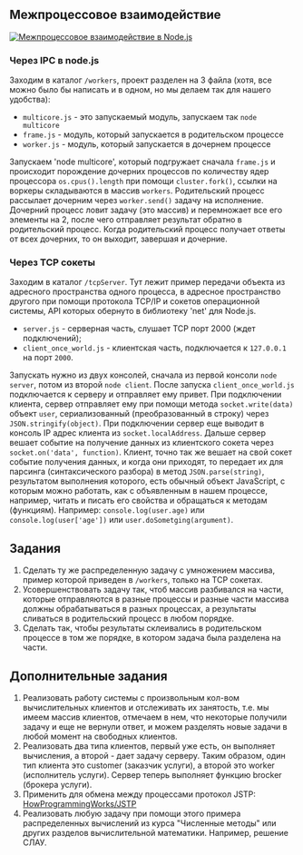 ## Межпроцессовое взаимодействие
[![Межпроцессовое взаимодействие в Node.js](https://img.youtube.com/vi/2OXWZFMvfbc/0.jpg)](https://www.youtube.com/watch?v=2OXWZFMvfbc)

### Через IPC в node.js

Заходим в каталог `/workers`, проект разделен на 3 файла (хотя, все можно было
бы написать и в одном, но мы делаем так для нашего удобства):

* `multicore.js` - это запускаемый модуль, запускаем так `node multicore`
* `frame.js` - модуль, который запускается в родительском процессе
* `worker.js` - модуль, который запускается в дочернем процессе

Запускаем 'node multicore', который подгружает сначала `frame.js` и происходит
порождение дочерних процессов по количеству ядер процессора
`os.cpus().length` при помощи `cluster.fork()`, ссылки на воркеры
складываются в массив `workers`. Родительский процесс рассылает дочерним через
`worker.send()` задачу на исполнение. Дочерний процесс ловит задачу (это
массив) и перемножает все его элементы на 2, после чего отправляет результат
обратно в родительский процесс. Когда родительский процесс получает ответы от
всех дочерних, то он выходит, завершая и дочерние.

### Через TCP сокеты

Заходим в каталог `/tcpServer`. Тут лежит пример передачи объекта из адресного
пространства одного процесса, в адресное пространство другого при помощи
протокола TCP/IP и сокетов операционной системы, API которых обернуто в
библиотеку 'net' для Node.js.

* `server.js` - серверная часть, слушает TCP порт 2000 (ждет подключений);
* `client_once_world.js` - клиентская часть, подключается к `127.0.0.1` на порт `2000`.

Запускать нужно из двух консолей, сначала из первой консоли `node server`, потом
из второй `node client`. После запуска `client_once_world.js` подключается к серверу и
отправляет ему привет. При подключении клиента, сервер отправляет ему при помощи
метода `socket.write(data)` объект `user`, сериализованный (преобразованный в
строку) через `JSON.stringify(object)`. При подключении сервер еще выводит в
консоль IP адрес клиента из `socket.localAddress`. Дальше сервер вешает событие
на получение данных из клиентского сокета через `socket.on('data', function)`.
Клиент, точно так же вешает на свой сокет событие получения данных, и когда они
приходят, то передает их для парсинга (синтаксического разбора) в метод
`JSON.parse(string)`, результатом выполнения которого, есть обычный объект
JavaScript, с которым можно работать, как с объявленным в нашем процессе,
например, читать и писать его свойства и обращаться к методам (функциям).
Например: `console.log(user.age)` или `console.log(user['age'])` или
`user.doSometging(argument)`.

## Задания

1. Сделать ту же распределенную задачу с умножением массива, пример которой
приведен в `/workers`, только на TCP сокетах.
2. Усовершенствовать задачу так, чтоб массив разбивался на части, которые
отправляются в разные процессы и разные части массива должны обрабатываться в
разных процессах, а результаты сливаться в родительский процесс в любом порядке.
3. Сделать так, чтобы результаты склеивались в родительском процессе в том же
порядке, в котором задача была разделена на части.

## Дополнительные задания

1. Реализовать работу системы с произвольным кол-вом вычислительных клиентов
и отслеживать их занятость, т.е. мы имеем массив клиентов, отмечаем в нем, что
некоторые получили задачу и еще не вернули ответ, и можем разделять новые задачи
в любой момент на свободных клиентов.
2. Реализовать два типа клиентов, первый уже есть, он выполняет вычисления, а
второй - дает задачу серверу. Таким образом, один тип клиента это customer
(заказчик услуги), а второй это worker (исполнитель услуги). Сервер теперь
выполняет функцию brocker (брокера услуги).
3. Применить для обмена между процессами протокол JSTP:
[HowProgrammingWorks/JSTP](https://github.com/HowProgrammingWorks/JSTP)
4. Реализовать любую задачу при помощи этого примера распределенных вычислений
из курса "Численные методы" или других разделов вычислительной математики.
Например, решение СЛАУ.
